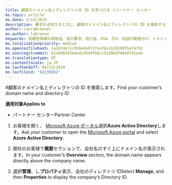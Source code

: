 ```yaml
---
title: 顧客のドメイン名とディレクトリの ID を見つける |パートナー センター
ms.topic: article
ms.date: 3/14/2019
description: 要求を送信するときに、顧客のドメイン名とディレクトリの ID を検索する方法
author: LauraBrenner
ms.author: labrenne
keywords: 信頼性情報の奨励金、協力要求、協力金、OSA、ISV、収益の関連付け、ドメイン名、ディレクトリ ID
ms.localizationpriority: medium
ms.openlocfilehash: 1a267de71c050ede872feaf6e1b24588fba74792
ms.sourcegitcommit: b1ab80345b4e4af649fb8cc51d96d798e0791ade
ms.translationtype: HT
ms.contentlocale: ja-JP
ms.lasthandoff: 04/23/2019
ms.locfileid: "62135652"
---
```

#<a name="find-your-customers-domain-name-and-directory-id"></a><span data-ttu-id="c0d6e-104">顧客のドメイン名とディレクトリの ID を検索します。</span><span class="sxs-lookup"><span data-stu-id="c0d6e-104">Find your customer’s domain name and directory ID</span></span>

<span data-ttu-id="c0d6e-105">**適用対象**</span><span class="sxs-lookup"><span data-stu-id="c0d6e-105">**Applies to**</span></span>

-  <span data-ttu-id="c0d6e-106">パートナー センター</span><span class="sxs-lookup"><span data-stu-id="c0d6e-106">Partner Center</span></span>

1.  <span data-ttu-id="c0d6e-107">お客様を開く、 [Microsoft Azure ポータル](https://ms.portal.azure.com/#home)選択**Azure Active Directory**します。</span><span class="sxs-lookup"><span data-stu-id="c0d6e-107">Ask your customer to open the [Microsoft Azure portal](https://ms.portal.azure.com/#home) and select **Azure Active Directory**.</span></span> 

2.  <span data-ttu-id="c0d6e-108">御社のお客様で**概要**セクションで、会社名のすぐ上にドメイン名が表示されます。</span><span class="sxs-lookup"><span data-stu-id="c0d6e-108">In your customer’s **Overview** section, the domain name appears directly above the company name.</span></span>  

3.  <span data-ttu-id="c0d6e-109">選択**管理**、し**プロパティ**表示、会社のディレクトリ ID</span><span class="sxs-lookup"><span data-stu-id="c0d6e-109">Select **Manage**, and then **Properties** to display the company’s Directory ID.</span></span>
